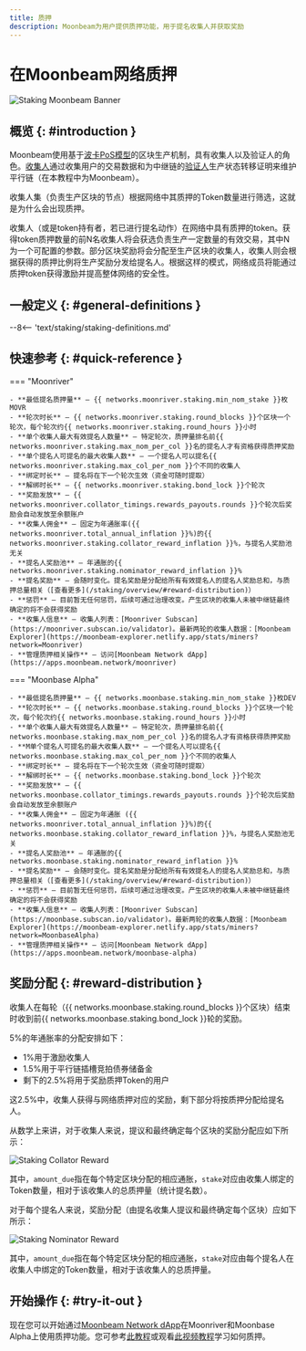 ```yaml
---
title: 质押
description: Moonbeam为用户提供质押功能，用于提名收集人并获取奖励
---
```


# 在Moonbeam网络质押

![Staking Moonbeam Banner](/images/learn/features/staking/staking-overview-banner.png)

## 概览 {: #introduction }

Moonbeam使用基于[波卡PoS模型](https://wiki.polkadot.network/docs/learn-consensus)的区块生产机制，具有收集人以及验证人的角色。[收集人](https://wiki.polkadot.network/docs/learn-collator)通过收集用户的交易数据和为中继链的[验证人](https://wiki.polkadot.network/docs/learn-validator)生产状态转移证明来维护平行链（在本教程中为Moonbeam）。

收集人集（负责生产区块的节点）根据网络中其质押的Token数量进行筛选，这就是为什么会出现质押。

收集人（或是token持有者，若已进行提名动作）在网络中具有质押的token。获得token质押数量的前N名收集人将会获选负责生产一定数量的有效交易，其中N为一个可配置的参数。部分区块奖励将会分配至生产区块的收集人，收集人则会根据获得的质押比例将生产奖励分发给提名人。根据这样的模式，网络成员将能通过质押token获得激励并提高整体网络的安全性。

## 一般定义 {: #general-definitions }

--8<-- 'text/staking/staking-definitions.md'

## 快速参考 {: #quick-reference }

=== "Moonriver" 

    - **最低提名质押量** — {{ networks.moonriver.staking.min_nom_stake }}枚MOVR
    - **轮次时长** — {{ networks.moonriver.staking.round_blocks }}个区块一个轮次，每个轮次约{{ networks.moonriver.staking.round_hours }}小时
    - **单个收集人最大有效提名人数量** — 特定轮次，质押量排名前{{ networks.moonriver.staking.max_nom_per_col }}名的提名人才有资格获得质押奖励
    - **单个提名人可提名的最大收集人数** — 一个提名人可以提名{{ networks.moonriver.staking.max_col_per_nom }}个不同的收集人
    - **绑定时长** — 提名将在下一个轮次生效（资金可随时提取）
    - **解绑时长** — {{ networks.moonriver.staking.bond_lock }}个轮次
    - **奖励发放** — {{ networks.moonriver.collator_timings.rewards_payouts.rounds }}个轮次后奖励会自动发放至余额账户
    - **收集人佣金** — 固定为年通胀率({{ networks.moonriver.total_annual_inflation }}%)的{{ networks.moonriver.staking.collator_reward_inflation }}%，与提名人奖励池无关
    - **提名人奖励池** — 年通胀的{{ networks.moonriver.staking.nominator_reward_inflation }}%
    - **提名奖励** — 会随时变化。提名奖励是分配给所有有效提名人的提名人奖励总和，与质押总量相关（[查看更多](/staking/overview/#reward-distribution)）
    - **惩罚** — 目前暂无任何惩罚，后续可通过治理改变。产生区块的收集人未被中继链最终确定的将不会获得奖励
    - **收集人信息** — 收集人列表：[Moonriver Subscan](https://moonriver.subscan.io/validator)。最新两轮的收集人数据：[Moonbeam Explorer](https://moonbeam-explorer.netlify.app/stats/miners?network=Moonriver)
    - **管理质押相关操作** — 访问[Moonbeam Network dApp](https://apps.moonbeam.network/moonriver)

=== "Moonbase Alpha" 

    - **最低提名质押量** — {{ networks.moonbase.staking.min_nom_stake }}枚DEV
    - **轮次时长** — {{ networks.moonbase.staking.round_blocks }}个区块一个轮次，每个轮次约{{ networks.moonbase.staking.round_hours }}小时
    - **单个收集人最大有效提名人数量** — 特定轮次，质押量排名前{{ networks.moonbase.staking.max_nom_per_col }}名的提名人才有资格获得质押奖励
    - **M单个提名人可提名的最大收集人数** — 一个提名人可以提名{{ networks.moonbase.staking.max_col_per_nom }}个不同的收集人
    - **绑定时长** — 提名将在下一个轮次生效（资金可随时提取）
    - **解绑时长** — {{ networks.moonbase.staking.bond_lock }}个轮次
    - **奖励发放** — {{ networks.moonbase.collator_timings.rewards_payouts.rounds }}个轮次后奖励会自动发放至余额账户
    - **收集人佣金** — 固定为年通胀 ({{ networks.moonriver.total_annual_inflation }}%)的{{ networks.moonbase.staking.collator_reward_inflation }}%，与提名人奖励池无关
    - **提名人奖励池** — 年通胀的{{ networks.moonbase.staking.nominator_reward_inflation }}%
    - **提名奖励** — 会随时变化。提名奖励是分配给所有有效提名人的提名人奖励总和，与质押总量相关（[查看更多](/staking/overview/#reward-distribution)）
    - **惩罚** — 目前暂无任何惩罚，后续可通过治理改变。产生区块的收集人未被中继链最终确定的将不会获得奖励
    - **收集人信息** — 收集人列表：[Moonriver Subscan](https://moonbase.subscan.io/validator)。最新两轮的收集人数据：[Moonbeam Explorer](https://moonbeam-explorer.netlify.app/stats/miners?network=MoonbaseAlpha)
    - **管理质押相关操作** — 访问[Moonbeam Network dApp](https://apps.moonbeam.network/moonbase-alpha)

## 奖励分配 {: #reward-distribution }

收集人在每轮（{{ networks.moonbase.staking.round_blocks }}个区块）结束时收到前{{ networks.moonbase.staking.bond_lock }}轮的奖励。

5%的年通胀率的分配安排如下：

 - 1%用于激励收集人
 - 1.5%用于平行链插槽竞拍债券储备金
 - 剩下的2.5%将用于奖励质押Token的用户

这2.5%中，收集人获得与网络质押对应的奖励，剩下部分将按质押分配给提名人。

从数学上来讲，对于收集人来说，提议和最终确定每个区块的奖励分配应如下所示：

![Staking Collator Reward](/images/learn/features/staking/staking-overview-1.png)

其中，`amount_due`指在每个特定区块分配的相应通胀，`stake`对应由收集人绑定的Token数量，相对于该收集人的总质押量（统计提名数）。

对于每个提名人来说，奖励分配（由提名收集人提议和最终确定每个区块）应如下所示：

![Staking Nominator Reward](/images/learn/features/staking/staking-overview-2.png)

其中，`amount_due`指在每个特定区块分配的相应通胀，`stake`对应由每个提名人在收集人中绑定的Token数量，相对于该收集人的总质押量。

## 开始操作 {: #try-it-out }

现在您可以开始通过[Moonbeam Network dApp](https://apps.moonbeam.network/moonriver)在Moonriver和Moonbase Alpha上使用质押功能。您可参考[此教程](https://moonbeam.network/tutorial/stake-movr/)或观看[此视频教程](https://youtu.be/maIfN2QkPpc)学习如何质押。
